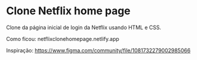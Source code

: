 # Clone Netflix home page

 Clone da página inicial de login da Netflix usando HTML e CSS.

 Como ficou: netflixclonehomepage.netlify.app

 Inspiração: https://www.figma.com/community/file/1081732279002985066

